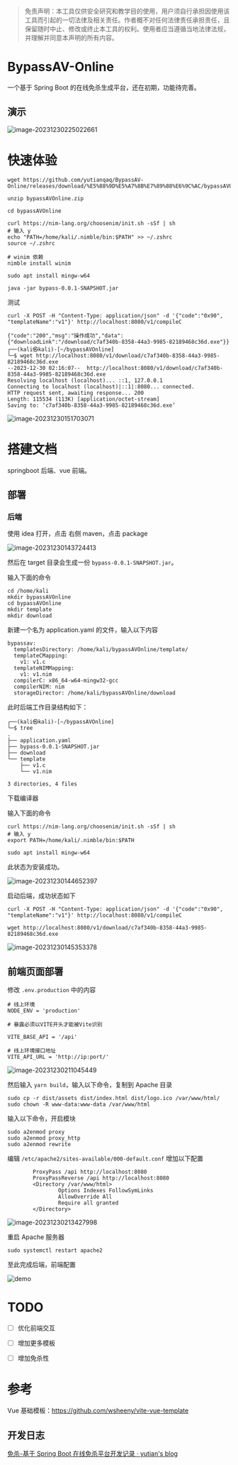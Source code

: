 > 免责声明：本工具仅供安全研究和教学目的使用，用户须自行承担因使用该工具而引起的一切法律及相关责任。作者概不对任何法律责任承担责任，且保留随时中止、修改或终止本工具的权利。使用者应当遵循当地法律法规，并理解并同意本声明的所有内容。

# BypassAV-Online

一个基于 Spring Boot 的在线免杀生成平台，还在初期，功能待完善。


## 演示
![image-20231230225022661](README.assets/0.png)

# 快速体验

```
wget https://github.com/yutianqaq/BypassAV-Online/releases/download/%E5%88%9D%E5%A7%8B%E7%89%88%E6%9C%AC/bypassAVOnline.zip

unzip bypassAVOnline.zip

cd bypassAVOnline

curl https://nim-lang.org/choosenim/init.sh -sSf | sh
# 输入 y
echo "PATH=/home/kali/.nimble/bin:$PATH" >> ~/.zshrc
source ~/.zshrc

# winim 依赖
nimble install winim

sudo apt install mingw-w64

java -jar bypass-0.0.1-SNAPSHOT.jar
```

测试

```
curl -X POST -H "Content-Type: application/json" -d '{"code":"0x90", "templateName":"v1"}' http://localhost:8080/v1/compileC

{"code":"200","msg":"操作成功","data":{"downloadLink":"/download/c7af340b-8358-44a3-9985-82189468c36d.exe"}}                                                                                                                                                                                                                                            
┌──(kali㉿kali)-[~/bypassAVOnline]
└─$ wget http://localhost:8080/v1/download/c7af340b-8358-44a3-9985-82189468c36d.exe
--2023-12-30 02:16:07--  http://localhost:8080/v1/download/c7af340b-8358-44a3-9985-82189468c36d.exe
Resolving localhost (localhost)... ::1, 127.0.0.1
Connecting to localhost (localhost)|::1|:8080... connected.
HTTP request sent, awaiting response... 200 
Length: 115534 (113K) [application/octet-stream]
Saving to: ‘c7af340b-8358-44a3-9985-82189468c36d.exe’
```

![image-20231230151703071](README.assets/image-20231230151703071.png)

# 搭建文档

springboot 后端、vue 前端。

## 部署

### 后端

使用 idea 打开，点击 右侧 maven，点击 package

![image-20231230143724413](README.assets/image-20231230143724413.png)



然后在 target 目录会生成一份 `bypass-0.0.1-SNAPSHOT.jar`。

输入下面的命令

```
cd /home/kali
mkdir bypassAVOnline
cd bypassAVOnline
mkdir template
mkdir download
```

新建一个名为 application.yaml 的文件，输入以下内容

```
bypassav:
  templatesDirectory: /home/kali/bypassAVOnline/template/
  templateCMapping:
    v1: v1.c
  templateNIMMapping:
    v1: v1.nim
  compilerC: x86_64-w64-mingw32-gcc
  compilerNIM: nim
  storageDirector: /home/kali/bypassAVOnline/download

```

此时后端工作目录结构如下：

```
┌──(kali㉿kali)-[~/bypassAVOnline]
└─$ tree                                                                                
.
├── application.yaml
├── bypass-0.0.1-SNAPSHOT.jar
├── download
└── template
    ├── v1.c
    └── v1.nim

3 directories, 4 files

```



下载编译器

输入下面的命令

```
curl https://nim-lang.org/choosenim/init.sh -sSf | sh
# 输入 y
export PATH=/home/kali/.nimble/bin:$PATH

sudo apt install mingw-w64
```

此状态为安装成功。

![image-20231230144652397](README.assets/image-20231230144652397.png)



启动后端，成功状态如下

```
curl -X POST -H "Content-Type: application/json" -d '{"code":"0x90", "templateName":"v1"}' http://localhost:8080/v1/compileC

wget http://localhost:8080/v1/download/c7af340b-8358-44a3-9985-82189468c36d.exe
```



![image-20231230145353378](README.assets/image-20231230145353378.png)



## 前端页面部署

修改 `.env.production` 中的内容

```
# 线上环境
NODE_ENV = 'production'

# 暴露必须以VITE开头才能被Vite识别

VITE_BASE_API = '/api'

# 线上环境接口地址
VITE_API_URL = 'http://ip:port/'

```

![image-20231230211045449](README.assets/image-20231230211045449.png)

然后输入 `yarn build`，输入以下命令，复制到 Apache 目录

```
sudo cp -r dist/assets dist/index.html dist/logo.ico /var/www/html/
sudo chown -R www-data:www-data /var/www/html
```

输入以下命令，开启模块

```
sudo a2enmod proxy
sudo a2enmod proxy_http
sudo a2enmod rewrite
```

编辑 `/etc/apache2/sites-available/000-default.conf` 增加以下配置

```
        ProxyPass /api http://localhost:8080
        ProxyPassReverse /api http://localhost:8080
        <Directory /var/www/html>
                Options Indexes FollowSymLinks
                AllowOverride All
                Require all granted
        </Directory>

```

![image-20231230213427998](README.assets/image-20231230213427998.png)

重启 Apache 服务器

```
sudo systemctl restart apache2
```

至此完成后端，前端配置



![demo](README.assets/demo2.gif)




# TODO
- [ ] 优化前端交互
- [ ] 增加更多模板
- [ ] 增加免杀性



# 参考

Vue 基础模板：https://github.com/wsheeny/vite-vue-template

## 开发日志

[免杀-基于 Spring Boot 在线免杀平台开发记录 · yutian's blog](https://yutianqaq.github.io/2023/12/28/免杀-基于-Spring-Boot-在线免杀平台开发记录/)

